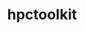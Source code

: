 ---
title: "hpctoolkit"
layout: cache
categories: [package, develop]
meta: {"versions": ["2023.08.1"], "compilers": ["gcc@=11.4.0", "gcc@=9.4.0"], "oss": ["ubuntu20.04"], "platforms": ["linux"], "targets": ["neoverse_v1", "ppc64le", "x86_64_v3"], "stacks": ["e4s", "e4s-neoverse_v1", "e4s-power", "e4s-rocm-external", "root"], "num_specs": 11, "num_specs_by_stack": {"root": 11, "e4s-power": 4, "e4s-rocm-external": 2, "e4s-neoverse_v1": 2, "e4s": 3}}
spec_details: [{"hash": "uhjjmcidbz5pgx47pklgk664vbipafja", "compiler": "gcc@=9.4.0", "versions": ["2023.08.1"], "os": "ubuntu20.04", "platform": "linux", "target": "ppc64le", "variants": ["build_system=autotools", "~cray", "~cuda", "~debug", "~level_zero", "+mpi", "~opencl", "+papi", "~python", "~rocm", "+viewer"], "stacks": ["root", "e4s-power"], "size": "-", "tarball": "https://binaries.spack.io/develop/build_cache/linux-ubuntu20.04-ppc64le/gcc-9.4.0/hpctoolkit-2023.08.1/linux-ubuntu20.04-ppc64le-gcc-9.4.0-hpctoolkit-2023.08.1-uhjjmcidbz5pgx47pklgk664vbipafja.spack"}, {"hash": "ltyczjbxc7fi74lms2slhbw2pkl56x5s", "compiler": "gcc@=11.4.0", "versions": ["2023.08.1"], "os": "ubuntu20.04", "platform": "linux", "target": "x86_64_v3", "variants": ["build_system=autotools", "~cray", "~cuda", "~debug", "~level_zero", "+mpi", "~opencl", "+papi", "~python", "+rocm", "+viewer"], "stacks": ["root", "e4s-rocm-external"], "size": "-", "tarball": "https://binaries.spack.io/develop/build_cache/linux-ubuntu20.04-x86_64_v3/gcc-11.4.0/hpctoolkit-2023.08.1/linux-ubuntu20.04-x86_64_v3-gcc-11.4.0-hpctoolkit-2023.08.1-ltyczjbxc7fi74lms2slhbw2pkl56x5s.spack"}, {"hash": "75vk4it65vjqnlhuzjnrrcgtj4ma5sgz", "compiler": "gcc@=11.4.0", "versions": ["2023.08.1"], "os": "ubuntu20.04", "platform": "linux", "target": "x86_64_v3", "variants": ["build_system=autotools", "~cray", "~cuda", "~debug", "~level_zero", "+mpi", "~opencl", "+papi", "~python", "+rocm", "+viewer"], "stacks": ["root", "e4s-rocm-external"], "size": "-", "tarball": "https://binaries.spack.io/develop/build_cache/linux-ubuntu20.04-x86_64_v3/gcc-11.4.0/hpctoolkit-2023.08.1/linux-ubuntu20.04-x86_64_v3-gcc-11.4.0-hpctoolkit-2023.08.1-75vk4it65vjqnlhuzjnrrcgtj4ma5sgz.spack"}, {"hash": "synaoonk3jtdhtpzske3b4mr6wf3mdsm", "compiler": "gcc@=11.4.0", "versions": ["2023.08.1"], "os": "ubuntu20.04", "platform": "linux", "target": "neoverse_v1", "variants": ["build_system=autotools", "~cray", "+cuda", "~debug", "~level_zero", "+mpi", "~opencl", "+papi", "~python", "~rocm", "+viewer"], "stacks": ["e4s-neoverse_v1", "root"], "size": "-", "tarball": "https://binaries.spack.io/develop/build_cache/linux-ubuntu20.04-neoverse_v1/gcc-11.4.0/hpctoolkit-2023.08.1/linux-ubuntu20.04-neoverse_v1-gcc-11.4.0-hpctoolkit-2023.08.1-synaoonk3jtdhtpzske3b4mr6wf3mdsm.spack"}, {"hash": "ub65e2egufgtfugbgbb77v6as6pg2ogs", "compiler": "gcc@=11.4.0", "versions": ["2023.08.1"], "os": "ubuntu20.04", "platform": "linux", "target": "x86_64_v3", "variants": ["build_system=autotools", "~cray", "~cuda", "~debug", "~level_zero", "+mpi", "~opencl", "+papi", "~python", "~rocm", "+viewer"], "stacks": ["root", "e4s"], "size": "-", "tarball": "https://binaries.spack.io/develop/build_cache/linux-ubuntu20.04-x86_64_v3/gcc-11.4.0/hpctoolkit-2023.08.1/linux-ubuntu20.04-x86_64_v3-gcc-11.4.0-hpctoolkit-2023.08.1-ub65e2egufgtfugbgbb77v6as6pg2ogs.spack"}, {"hash": "mfhq7vsazhwjlx6fsre4vzmned3mvzan", "compiler": "gcc@=11.4.0", "versions": ["2023.08.1"], "os": "ubuntu20.04", "platform": "linux", "target": "neoverse_v1", "variants": ["build_system=autotools", "~cray", "~cuda", "~debug", "~level_zero", "+mpi", "~opencl", "+papi", "~python", "~rocm", "+viewer"], "stacks": ["e4s-neoverse_v1", "root"], "size": "-", "tarball": "https://binaries.spack.io/develop/build_cache/linux-ubuntu20.04-neoverse_v1/gcc-11.4.0/hpctoolkit-2023.08.1/linux-ubuntu20.04-neoverse_v1-gcc-11.4.0-hpctoolkit-2023.08.1-mfhq7vsazhwjlx6fsre4vzmned3mvzan.spack"}, {"hash": "lrxg4rpgpylq5ciujbcmaz7wg66fyuff", "compiler": "gcc@=9.4.0", "versions": ["2023.08.1"], "os": "ubuntu20.04", "platform": "linux", "target": "ppc64le", "variants": ["build_system=autotools", "~cray", "+cuda", "~debug", "~level_zero", "+mpi", "~opencl", "+papi", "~python", "~rocm", "+viewer"], "stacks": ["root", "e4s-power"], "size": "-", "tarball": "https://binaries.spack.io/develop/build_cache/linux-ubuntu20.04-ppc64le/gcc-9.4.0/hpctoolkit-2023.08.1/linux-ubuntu20.04-ppc64le-gcc-9.4.0-hpctoolkit-2023.08.1-lrxg4rpgpylq5ciujbcmaz7wg66fyuff.spack"}, {"hash": "4rstvpr6t7v6wgbqfrw6ovkmi4dba7m3", "compiler": "gcc@=11.4.0", "versions": ["2023.08.1"], "os": "ubuntu20.04", "platform": "linux", "target": "x86_64_v3", "variants": ["build_system=autotools", "~cray", "+cuda", "~debug", "~level_zero", "+mpi", "~opencl", "+papi", "~python", "~rocm", "+viewer"], "stacks": ["root", "e4s"], "size": "-", "tarball": "https://binaries.spack.io/develop/build_cache/linux-ubuntu20.04-x86_64_v3/gcc-11.4.0/hpctoolkit-2023.08.1/linux-ubuntu20.04-x86_64_v3-gcc-11.4.0-hpctoolkit-2023.08.1-4rstvpr6t7v6wgbqfrw6ovkmi4dba7m3.spack"}, {"hash": "cf4jokiey7ty6wyohfddv2swqhkm5tpx", "compiler": "gcc@=11.4.0", "versions": ["2023.08.1"], "os": "ubuntu20.04", "platform": "linux", "target": "x86_64_v3", "variants": ["build_system=autotools", "~cray", "~cuda", "~debug", "~level_zero", "+mpi", "~opencl", "+papi", "~python", "+rocm", "+viewer"], "stacks": ["root", "e4s"], "size": "-", "tarball": "https://binaries.spack.io/develop/build_cache/linux-ubuntu20.04-x86_64_v3/gcc-11.4.0/hpctoolkit-2023.08.1/linux-ubuntu20.04-x86_64_v3-gcc-11.4.0-hpctoolkit-2023.08.1-cf4jokiey7ty6wyohfddv2swqhkm5tpx.spack"}, {"hash": "z2ikbwtm277zgae22qcaxmvskm2loamx", "compiler": "gcc@=9.4.0", "versions": ["2023.08.1"], "os": "ubuntu20.04", "platform": "linux", "target": "ppc64le", "variants": ["build_system=autotools", "~cray", "~cuda", "~debug", "~level_zero", "+mpi", "~opencl", "+papi", "~python", "~rocm", "+viewer"], "stacks": ["root", "e4s-power"], "size": "-", "tarball": "https://binaries.spack.io/develop/build_cache/linux-ubuntu20.04-ppc64le/gcc-9.4.0/hpctoolkit-2023.08.1/linux-ubuntu20.04-ppc64le-gcc-9.4.0-hpctoolkit-2023.08.1-z2ikbwtm277zgae22qcaxmvskm2loamx.spack"}, {"hash": "bhhzzvljdmol7hv3kjrehad75svnbmif", "compiler": "gcc@=9.4.0", "versions": ["2023.08.1"], "os": "ubuntu20.04", "platform": "linux", "target": "ppc64le", "variants": ["build_system=autotools", "~cray", "+cuda", "~debug", "~level_zero", "+mpi", "~opencl", "+papi", "~python", "~rocm", "+viewer"], "stacks": ["root", "e4s-power"], "size": "-", "tarball": "https://binaries.spack.io/develop/build_cache/linux-ubuntu20.04-ppc64le/gcc-9.4.0/hpctoolkit-2023.08.1/linux-ubuntu20.04-ppc64le-gcc-9.4.0-hpctoolkit-2023.08.1-bhhzzvljdmol7hv3kjrehad75svnbmif.spack"}]
---
